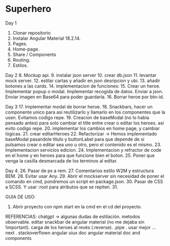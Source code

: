 # Superhero
Day 1
1. Clonar repositorio
2. Instalar Angular Material 18.2.14.
3. Pages.
4. Home-page.
5. Share / Components
6. Routing.
7. Estilos.

Day 2
8. Mockup api.
9. instalar json server
10. crear db.json
11. levantar mock server.
12. estilar cartas y añadir en json desripcion y ubi.
13. añadir botones a las cards.
14. implementacion de funciones: 
15. Crear un heroe. Implementar popup o modal. Implementar recogida de datos. Enviar a json. Enviar imagen en Base64 para poder guardarla. 
16. Borrar heroe por btn-id.

Day 3
17. Implementar modal de borrar heroe.
18. Snackbars, hacer un componente unico para asi reutilizarlo y llamarlo en los componentes que la usen. Evitamos codigo repe.
19. Creacion de baseModal (no lo habia pensado antes) para solo cambiar el title entre crear o editar los heroes. asi evito codigo repe.
20. implementar los cambios en home page, y cambiar lógicas.
21. crear editarHeroes
22. Refactorizar -> Hemos implementado baseModal pasandole titulo y buttonLabel para que depende de si pulsamos crear o editar sea uno u otro, pero el contenido es el mismo.
23. Implementacion servicios edicion.
24. Implementacion y refractor de code en el home y en heroes para que funcione bien el boton.
25. Poner que venga la casilla desmarcada de los terminos al editar.

Day 4.
26. Pasar de px a rem.
27. Comentarios estilo W2M y estructura BEM.
28. Evitar usar Any.
29. Abrir el mockserver sin necesidad de poner el comando en cmd, pondremos un script en package.json. 
30. Pasar de CSS a SCSS. Y usar :root para atributos que se repiten.
31. 

GUIA DE USO: 
1. Abrir proyecto con npm start en la cmd en el cd del proyecto.

REFERENCIAS: 
chatgpt -> algunas dudas de estilación. metodos observable. editar snackbar de angular material (no me dejaba sin !important). carga de los heroes al revés (.reverse). .pipe . usar mejor ... next . 
stackoverflown
angular uiux doc
angular material doc and components


